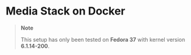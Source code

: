 # Media Stack on Docker

> **Note**
>
> This setup has only been tested on **Fedora 37** with kernel version **6.1.14-200**.

